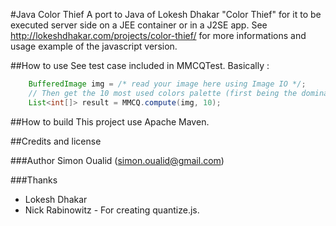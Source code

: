 #Java Color Thief
A port to Java of Lokesh Dhakar "Color Thief" for it to be executed server side on a JEE container or in a J2SE app. See http://lokeshdhakar.com/projects/color-thief/ for more informations and usage example of the javascript version.

##How to use
See test case included in MMCQTest. Basically :

```java
	BufferedImage img = /* read your image here using Image IO */;
	// Then get the 10 most used colors palette (first being the dominant color of the image)
	List<int[]> result = MMCQ.compute(img, 10); 
```

##How to build
This project use Apache Maven.

##Credits and license

###Author
Simon Oualid (simon.oualid@gmail.com)

###Thanks
* Lokesh Dhakar
* Nick Rabinowitz - For creating quantize.js.